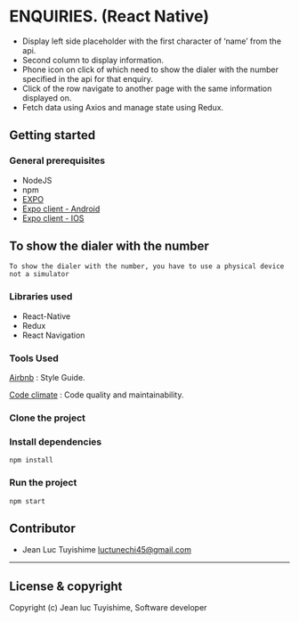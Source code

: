 # ENQUIRIES. (React Native)

-   Display left side placeholder with the first character of ‘name’ from the api.
-   Second column to display information.
-   Phone icon on click of which need to show the dialer with the number specified in the api for that enquiry.
-   Click of the row navigate to another page with the same information displayed on.
-   Fetch data using Axios and manage state using Redux.

## Getting started

### General prerequisites

-   NodeJS
-   npm
-   [EXPO](https://docs.expo.io/get-started/installation/)
-   [Expo client - Android](https://play.google.com/store/apps/details?id=host.exp.exponent&hl=en&gl=US)
-   [Expo client - IOS](https://apps.apple.com/us/app/expo-client/id982107779)

## To show the dialer with the number

`To show the dialer with the number, you have to use a physical device not a simulator`

### Libraries used

-   React-Native
-   Redux
-   React Navigation

### Tools Used

[Airbnb](https://github.com/airbnb/javascript) : Style Guide.

[Code climate](https://codeclimate.com/about/) : Code quality and maintainability.

### Clone the project

### Install dependencies

`npm install`

### Run the project

`npm start`

## Contributor

-   Jean Luc Tuyishime <luctunechi45@gmail.com>

---

## License & copyright

Copyright (c) Jean luc Tuyishime, Software developer
